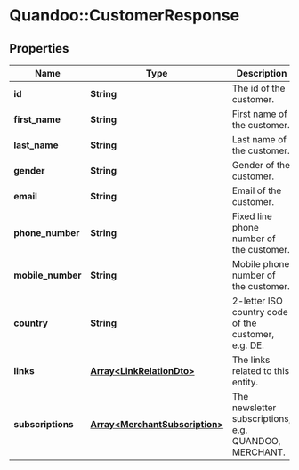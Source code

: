 # Quandoo::CustomerResponse

## Properties
Name | Type | Description | Notes
------------ | ------------- | ------------- | -------------
**id** | **String** | The id of the customer. | 
**first_name** | **String** | First name of the customer. | 
**last_name** | **String** | Last name of the customer. | 
**gender** | **String** | Gender of the customer. | 
**email** | **String** | Email of the customer. | 
**phone_number** | **String** | Fixed line phone number of the customer. | 
**mobile_number** | **String** | Mobile phone number of the customer. | 
**country** | **String** | 2-letter ISO country code of the customer, e.g. DE. | 
**links** | [**Array&lt;LinkRelationDto&gt;**](LinkRelationDto.md) | The links related to this entity. | 
**subscriptions** | [**Array&lt;MerchantSubscription&gt;**](MerchantSubscription.md) | The newsletter subscriptions, e.g. QUANDOO, MERCHANT. | 


